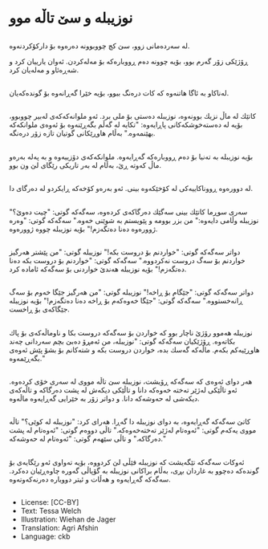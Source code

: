 # نوزیبلە و سێ تاڵە موو

##
لە سەردەمانی زوو، سێ كچ چووبوونە دەرەوە بۆ داركۆكردنەوە.

ڕۆژێكی زۆر گەرم بوو، بۆیە چوونە دەم ڕووبارەكە بۆ مەلەكردن. ئەوان یارییان كرد و شەڕەئاو و مەلەیان كرد.

##
لەناكاو بە ئاگا هاتنەوە كە كات درەنگ ببوو، بۆیە خێرا گەڕانەوە بۆ گوندەكەیان.

##
كاتێك لە ماڵ نزیك بوونەوە، نوزیبلە دەستی بۆ ملی برد. ئەو ملوانەكەكەی لەبیر چووبوو، بۆیە لە دەستەخوشكەكانی پاڕایەوە: "تكایە لە گەڵم بگەڕێنەوە بۆ ئەوەی ملوانكەكە بهێنمەوە." بەڵام هاوڕێكانی گوتیان تازە زۆر درەنگە.

##
بۆیە نوزیبلە بە تەنیا بۆ دەم ڕووبارەكە گەڕایەوە. ملوانكەكەی دۆزییەوە و بە پەلە بەرەو ماڵ كەوتە ڕێ، بەڵام لە بەر تاریکی رێگای لێ ون بوو.

##
لە دوورەوە ڕووناكاییەكی لە كۆخێكەوە بینی. ئەو بەرەو كۆخەكە ڕایكردو لە دەرگای دا.

##
سەری سوڕما كاتێك بینی سەگێك دەرگاكەی كردەوە، سەگەكە گوتی: "چیت دەوێ؟" نوزیبلە وڵامی دایەوە:" من بزر بوومە و پێویستم بە شوێنی خەوە." سەگەكە گوتی: "وەرە ژوورەوە دەنا دەتگەزم!" بۆیە نوزیبلە چووە ژوورەوە.

##
دواتر سەگەكە گوتی: "خواردنم بۆ دروست بكە!" نوزیبلە گوتی: "من پێشتر هەرگیز خواردنم بۆ سەگ دروست نەكردووە." سەگەكە گوتی: "خواردنم بۆ دروست بكە دەنا دەتگەزم!" بۆیە نوزیبلە هەندێ خواردنی بۆ سەگەكە ئامادە كرد.

##
دواتر سەگەكە گوتی: "جێگام بۆ ڕاخە!" نوزیبلە گوتی: "من هەرگیز جێگا خەوم بۆ سەگ ڕانەخستووە." سەگەکە گوتی: "جێگا خەوەكەم بۆ ڕاخە دەنا دەتگەزم!" بۆیە نوزیبلە جێگاكەی بۆ ڕاخست.

##
نوزیبلە هەموو رۆژێ ناچار بوو كە خواردن بۆ سەگەكە دروست بکا و ناوماڵەكەی بۆ پاك بكاتەوە. ڕۆژێكیان سەگەكە گوتی: "نوزیبلە، من ئەمڕۆ دەبێ بچم سەردانی چەند هاوڕێیەكم بكەم. ماڵەكە گەسك بدە، خواردن دروست بكە و شتەكانم بۆ بشۆ پێش ئەوەی  بگەڕێمەوە."

##
هەر دوای ئەوەی كە سەگەكە ڕۆیشت، نوزیبلە سێ تاڵە مووی لە سەری خۆی كردەوە. ئەو تاڵێكی لەژێر تەختە خەوەكە دانا و تاڵێكی دیكەش لە پشت دەرگاكە و تاڵەكەی دیكەشی لە حەوشەكە دانا. و دواتر زۆر بە خێرایی گەڕایەوە ماڵەوە.

##
كاتێ سەگەكە گەڕایەوە، بە دوای نوزیبلە دا گەڕا. هەرای كرد: "نوزیبلە لە كوێی؟" تاڵە مووی یەكەم گوتی: "ئەوەتام لەژێر تەختەخەوەكە." تاڵی دووەم گوتی: "ئەوەتام لە پشت دەرگاكە." و تاڵی سێهەم گوتی: "ئەوەتام لە حەوشەكە."

##
ئەوكات سەگەكە تێگەیشت كە نوزیبلە فێڵی لێ كردووە، بۆیە تەواوی ئەو رێگایەی بۆ گوندەكە دەچوو بە غاردان بڕی، بەڵام براكانی نوزیبلە بە گۆپاڵی گەورە چاوەڕێیان دەكرد. سەگەكە گەڕایەوە و هەڵات و ئیتر دووبارە دەرنەكەوتەوە.

##
* License: [CC-BY]
* Text: Tessa Welch
* Illustration: Wiehan de Jager
* Translation: Agri Afshin
* Language: ckb

